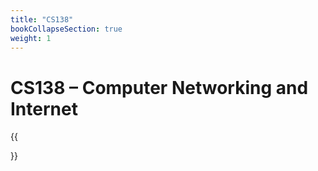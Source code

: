 ```yaml
---
title: "CS138"
bookCollapseSection: true
weight: 1
---
```


# CS138 – Computer Networking and Internet

{{<section>}}
